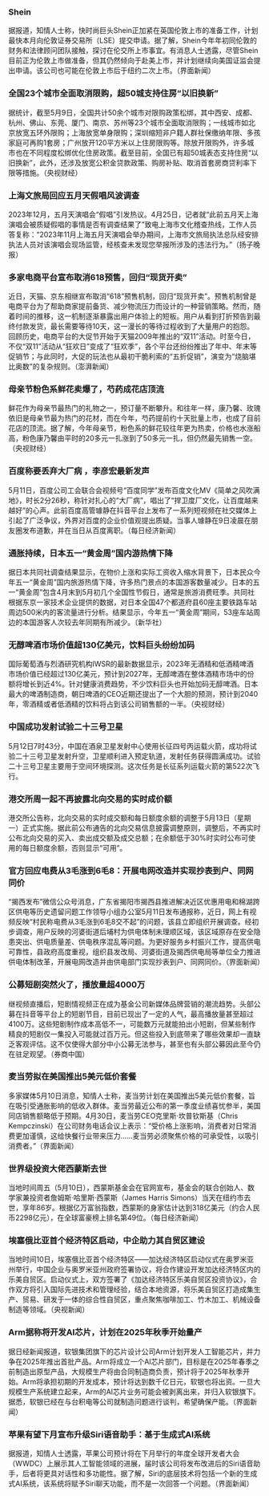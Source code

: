 ### Shein
据报道，知情人士称，快时尚巨头Shein正加紧在英国伦敦上市的准备工作，计划最快本月向伦敦证券交易所（LSE）提交申请。据了解，Shein今年年初同伦敦的财务和法律顾问团队接触，探讨在伦交所上市事宜。有消息人士透露，尽管Shein目前正为伦敦上市做准备，但其仍然倾向于赴美上市，并计划继续向美国证监会提出申请。该公司也可能在伦敦上市后于纽约二次上市。（界面新闻）
### 全国23个城市全面取消限购，超50城支持住房“以旧换新”
据统计，截至5月9日，全国共计50余个城市对限购政策松绑，其中西安、成都、杭州、佛山、东莞、厦门、南京、苏州等23个城市全面取消限购；一线城市如北京放宽五环外限购；上海放宽单身限购；深圳缩短非户籍人群社保缴纳年限、多孩家庭可再购1套房；广州放开120平方米以上住房限购等。除放开限购外，许多城市也在不同程度松绑优化住房政策。截至目前，全国已有超50城表态支持住房“以旧换新”，此外，还涉及放宽公积金贷款政策、购房补贴、取消首套房商贷利率下限等措施。（央视财经）
### 上海文旅局回应五月天假唱风波调查
2023年12月，五月天演唱会“假唱”引发热议。4月25日，记者就“此前五月天上海演唱会被质疑假唱的事情是否有调查结果了”致电上海市文化稽查热线，工作人员答复称：“2023年11月上海五月天演唱会举办期间，上海市文旅局执法总队经安排执法人员对该演唱会现场监管，经核查未发现您举报所涉及的违法行为。”（扬子晚报）
### 多家电商平台宣布取消618预售，回归“现货开卖”
近日，天猫、京东相继宣布取消“618”预售机制，回归“现货开卖”。预售机制曾是电商平台为了帮助商家提前备货、减少物流压力而设计的一种营销策略。然而，随着时间的推移，这一机制逐渐暴露出用户体验上的短板。用户从看到打折预告到最终付款发货，最长需要等待10天，这一漫长的等待过程收到了大量用户的抱怨。回顾历史，电商平台的大促节开始于天猫2009年推出的“双11”活动。时至今日，不仅“双11”活动从“狂欢日”变成了“狂欢季”，各个平台还纷纷推出了年中、年末等促销节；与此同时，大促的玩法也从最初干脆利索的“五折促销”，演变为“烧脑堪比奥数”的复杂规则。（澎湃新闻）
### 母亲节粉色系鲜花卖爆了，芍药成花店顶流
鲜花作为母亲节最热门的礼物之一，预订量不断攀升。和往年一样，康乃馨、玫瑰依旧是母亲节最为热门的花材，而在今年，芍药提前约十天批量上市，也成了目前花店的顶流。据了解，今年母亲节，粉色系的鲜花较往年更为热卖，价格也水涨船高，粉色康乃馨由平时的20多元一扎涨到了50多元一扎，但仍然最先销售一空。（央视财经）
### 百度称要丢弃大厂病 ，李彦宏最新发声
5月11日，百度公司工会联合会视频号“百度同学”发布百度文化MV《简单之风吹满地》，时长2分26秒，称针对扎心的“大厂病”，唱出了“捍卫度厂文化，让百度越来越好”的心声。此前百度高管璩静在抖音平台上发布了一系列短视频在社交媒体上引起了广泛争议，外界对百度的企业价值观提出质疑。当事人璩静在9日凌晨在朋友圈发布道歉，并在当日从百度离职。（每日经济新闻）
### 通胀持续，日本五一“黄金周”国内游热情下降
据日本共同社调查结果显示，在物价上涨和实际工资收入缩水背景下，日本民众今年五一“黄金周”国内旅游热情下降，许多热门景点的本国游客数量减少。日本的五一“黄金周”包含4月末到5月初几个全国性节假日，通常是旅游消费旺季。共同社根据东京一家技术企业提供的数据，对日本全国47个都道府县60座主要铁路车站周边500米内的客流量进行分析。结果显示，今年五一“黄金周”期间，53座车站周边的本国游客人次较去年同期有所减少。（新华社）
### 无醇啤酒市场价值超130亿美元，饮料巨头纷纷加码
国际葡萄酒与烈酒研究机构IWSR的最新数据显示，2023年无酒精和低酒精啤酒市场价值已经超过130亿美元，预计到2027年，无醇啤酒在整体酒精市场中的份额将增长到近4%。针对健康消费趋势，不少饮料巨头也开始加码无醇啤酒。日本最大的啤酒制造商，朝日啤酒的CEO近期还提出了一个大胆的预测，预计到2040年，零酒精或者低酒精的饮料将占到该公司销售额的一半。（央视财经）
### 中国成功发射试验二十三号卫星
5月12日7时43分，中国在酒泉卫星发射中心使用长征四号丙运载火箭，成功将试验二十三号卫星发射升空，卫星顺利进入预定轨道，发射任务获得圆满成功。试验二十三号卫星主要用于空间环境探测。这次任务是长征系列运载火箭的第522次飞行。
### 港交所周一起不再披露北向交易的实时成价额
港交所公告称，北向交易的实时成交额和每日额度余额的调整于5月13日（星期一）正式实施。据此前公布通告的北向交易信息披露调整原则，调整后，不再实时公布北向交易的买入、卖出成交额及成交总额；在余额低于30%时实时公布可使用的每日额度余额，否则显示“可用”。
### 官方回应电费从3毛涨到6毛8：开展电网改造并实现抄表到户、同网同价
“揭西发布”微信公众号消息，广东省揭阳市揭西县推进解决近区优惠用电和棉湖跨区供电等历史遗留问题工作领导小组办公室5月11日发布通报称，近日，网上有视频反映“村民称电费从3毛涨到6毛8交不起”的问题，该县立即组织开展调查。经初步调查，用户反映的河婆街道后埔村为供电体制未理顺区域，该区域原存在安全隐患突出、供电质量差、供电秩序混乱等问题。为更好服务乡村振兴工作，提高供电可靠性，县政府高度重视，组织县发改局、河婆街道及揭西供电局等单位全力推进供电体制改革，开展电网改造并由供电部门实现抄表到户、同网同价。（界面新闻）
### 公募短剧突然火了，播放量超4000万
继视频直播后，短剧情视频正在成为基金公司新媒体品牌营销的潮流趋势。头部公募在抖音等平台上的短剧节目，目前已现出了一定的人气，最高播放量甚至超过4100万。这些短剧制作成本高低不一，可能数万元就能拍出小短剧，但某些制作精良的短剧仅一集投入可能就过百万元。但这些投入到底带来了哪些效果却一直缺乏客观评估。这不仅使得大部分中小公募无法参与，甚至也有头部公募因此至今仍在驻足观望。（券商中国）
### 麦当劳拟在美国推出5美元低价套餐
多家媒体5月10日消息，知情人士称，麦当劳计划在美国推出5美元低价套餐，旨在吸引受通胀影响的低收入群体。麦当劳最近公布的第一季度业绩喜忧参半，美国同店销售额略低于预期。4月30日，麦当劳CEO克里斯·坎普钦斯基（Chris Kempczinski）在公司财务电话会议上表示：“受价格上涨影响，消费者对日常消费更加谨慎，这给快餐行业带来压力……麦当劳必须聚焦价格的可承受性，以吸引消费者。”（界面新闻）
### 世界级投资大佬西蒙斯去世
当地时间周五（5月10日），西蒙斯基金会在官网宣布，基金会的联合创始人、数学家兼投资者詹姆斯·哈里斯·西蒙斯（James Harris Simons）当天在纽约市去世，享年86岁。根据亿万富翁指数，西蒙斯的身家估计达到318亿美元（约合人民币2298亿元），在全球富豪榜上排名第49位。（每日经济新闻）
### 埃塞俄比亚首个经济特区启动，中企助力其自贸区建设
当地时间10日，埃塞俄比亚首个经济特区——加达经济特区启动仪式在奥罗米亚州举行，中国企业与奥罗米亚州政府签署协议，将合作建设开发加达经济特区内的乐美自贸区。启动仪式上，双方签署了《加达经济特区乐美自贸区投资协议》，合作双方将引入国际先进技术和管理经验，结合本地资源，将乐美自贸区打造成集生产、贸易、研发于一体的综合性自贸区，重点聚焦咖啡加工、竹木加工、机械设备制造等领域。（央视新闻）
### Arm据称将开发AI芯片，计划在2025年秋季开始量产
据日经新闻报道，软银集团旗下的芯片设计公司Arm计划开发人工智能芯片，并力争在2025年推出首批产品。Arm将成立一个AI芯片部门，目标是在2025年春季之前制造出原型产品，大规模生产将由合同制造商负责，预计将于2025年秋季开始。Arm将承担初期的开发成本，预计将达到数千亿日元，软银也将出资。一旦大规模生产系统建立起来，Arm的AI芯片业务可能会被剥离出来，并归入软银旗下。据悉，软银已经在与台积电等公司就制造问题进行谈判，希望确保产能。（界面新闻）
### 苹果有望下月宣布升级Siri语音助手：基于生成式AI系统
据报道，知情人士透露，苹果公司预计将在下月举行的年度全球开发者大会（WWDC）上展示其人工智能领域的进展，届时该公司将发布改进后的Siri语音助手，后者将更具对话性和多功能性。据了解，Siri的底层技术将包括一个新的生成式AI系统，该系统将赋予Siri聊天功能，而不是一次回答一个问题。（界面新闻）

